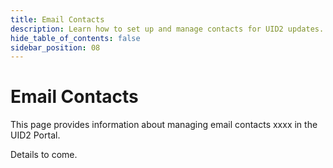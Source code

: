 ```yaml
---
title: Email Contacts
description: Learn how to set up and manage contacts for UID2 updates.
hide_table_of_contents: false
sidebar_position: 08
---
```


# Email Contacts

This page provides information about managing email contacts xxxx in the UID2 Portal.

<!-- It includes the following:

- [Introduction](#introduction)
  - [Guiding Principles](#guiding-principles)
  - [Technical Design Principles](#technical-design-principles)
- [Elements of the UID2 Infrastructure](#elements-of-the-uid2-infrastructure)
  - [UID2 Identifier Types](#uid2-identifier-types)
  - [Components](#components)
  - [Participants](#participants)
  - [Workflows](#workflows)
- [Frequently Asked Questions (FAQs)](#faqs)
- [License](#license) -->

Details to come.
